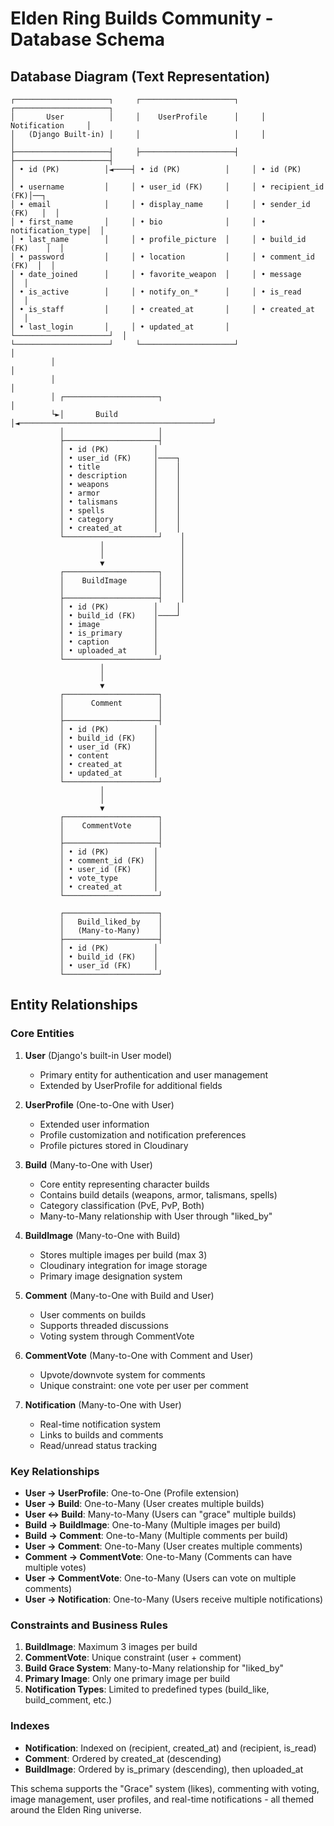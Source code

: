 # Elden Ring Builds Community - Database Schema

## Database Diagram (Text Representation)

```
┌─────────────────────┐     ┌─────────────────────┐     ┌─────────────────────┐
│       User          │     │    UserProfile      │     │    Notification     │
│   (Django Built-in) │     │                     │     │                     │
├─────────────────────┤     ├─────────────────────┤     ├─────────────────────┤
│ • id (PK)          │◄────┤ • id (PK)          │     │ • id (PK)          │
│ • username         │     │ • user_id (FK)     │     │ • recipient_id (FK)│──┐
│ • email            │     │ • display_name     │     │ • sender_id (FK)   │  │
│ • first_name       │     │ • bio              │     │ • notification_type│  │
│ • last_name        │     │ • profile_picture  │     │ • build_id (FK)    │  │
│ • password         │     │ • location         │     │ • comment_id (FK)  │  │
│ • date_joined      │     │ • favorite_weapon  │     │ • message          │  │
│ • is_active        │     │ • notify_on_*      │     │ • is_read          │  │
│ • is_staff         │     │ • created_at       │     │ • created_at       │  │
│ • last_login       │     │ • updated_at       │     └─────────────────────┘  │
└─────────────────────┘     └─────────────────────┘                            │
         │                                                                     │
         │                                                                     │
         │ ┌─────────────────────┐                                            │
         └►│       Build         │◄───────────────────────────────────────────┘
           │                     │
           ├─────────────────────┤
           │ • id (PK)          │
           │ • user_id (FK)     │────┐
           │ • title            │    │
           │ • description      │    │
           │ • weapons          │    │
           │ • armor            │    │
           │ • talismans        │    │
           │ • spells           │    │
           │ • category         │    │
           │ • created_at       │    │
           └─────────────────────┘    │
                    │                 │
                    │                 │
                    ▼                 │
           ┌─────────────────────┐    │
           │    BuildImage       │    │
           │                     │    │
           ├─────────────────────┤    │
           │ • id (PK)          │    │
           │ • build_id (FK)    │────┘
           │ • image            │
           │ • is_primary       │
           │ • caption          │
           │ • uploaded_at      │
           └─────────────────────┘
                    │
                    │
                    ▼
           ┌─────────────────────┐
           │      Comment        │
           │                     │
           ├─────────────────────┤
           │ • id (PK)          │
           │ • build_id (FK)    │
           │ • user_id (FK)     │
           │ • content          │
           │ • created_at       │
           │ • updated_at       │
           └─────────────────────┘
                    │
                    │
                    ▼
           ┌─────────────────────┐
           │    CommentVote      │
           │                     │
           ├─────────────────────┤
           │ • id (PK)          │
           │ • comment_id (FK)  │
           │ • user_id (FK)     │
           │ • vote_type        │
           │ • created_at       │
           └─────────────────────┘

           ┌─────────────────────┐
           │   Build_liked_by    │
           │   (Many-to-Many)    │
           ├─────────────────────┤
           │ • id (PK)          │
           │ • build_id (FK)    │
           │ • user_id (FK)     │
           └─────────────────────┘
```

## Entity Relationships

### Core Entities

1. **User** (Django's built-in User model)
   - Primary entity for authentication and user management
   - Extended by UserProfile for additional fields

2. **UserProfile** (One-to-One with User)
   - Extended user information
   - Profile customization and notification preferences
   - Profile pictures stored in Cloudinary

3. **Build** (Many-to-One with User)
   - Core entity representing character builds
   - Contains build details (weapons, armor, talismans, spells)
   - Category classification (PvE, PvP, Both)
   - Many-to-Many relationship with User through "liked_by"

4. **BuildImage** (Many-to-One with Build)
   - Stores multiple images per build (max 3)
   - Cloudinary integration for image storage
   - Primary image designation system

5. **Comment** (Many-to-One with Build and User)
   - User comments on builds
   - Supports threaded discussions
   - Voting system through CommentVote

6. **CommentVote** (Many-to-One with Comment and User)
   - Upvote/downvote system for comments
   - Unique constraint: one vote per user per comment

7. **Notification** (Many-to-One with User)
   - Real-time notification system
   - Links to builds and comments
   - Read/unread status tracking

### Key Relationships

- **User → UserProfile**: One-to-One (Profile extension)
- **User → Build**: One-to-Many (User creates multiple builds)
- **User ↔ Build**: Many-to-Many (Users can "grace" multiple builds)
- **Build → BuildImage**: One-to-Many (Multiple images per build)
- **Build → Comment**: One-to-Many (Multiple comments per build)
- **User → Comment**: One-to-Many (User creates multiple comments)
- **Comment → CommentVote**: One-to-Many (Comments can have multiple votes)
- **User → CommentVote**: One-to-Many (Users can vote on multiple comments)
- **User → Notification**: One-to-Many (Users receive multiple notifications)

### Constraints and Business Rules

1. **BuildImage**: Maximum 3 images per build
2. **CommentVote**: Unique constraint (user + comment)
3. **Build Grace System**: Many-to-Many relationship for "liked_by"
4. **Primary Image**: Only one primary image per build
5. **Notification Types**: Limited to predefined types (build_like, build_comment, etc.)

### Indexes

- **Notification**: Indexed on (recipient, created_at) and (recipient, is_read)
- **Comment**: Ordered by created_at (descending)
- **BuildImage**: Ordered by is_primary (descending), then uploaded_at

This schema supports the "Grace" system (likes), commenting with voting, image management, user profiles, and real-time notifications - all themed around the Elden Ring universe.
